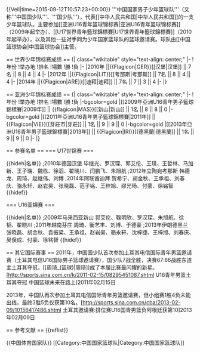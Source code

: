 {{Veil|time=2015-09-12T10:57:23+00:00}}
'''中国国家男子少年篮球队'''（又称'''中国国少队'''、'''国少队'''），代表[[中华人民共和国|中华人民共和国]]的一支少年篮球队。主要参加[[亚洲U16青年篮球锦标赛|亚洲U16青年篮球锦标赛]]（2009年起举办）、[[U17世界青年籃球錦標賽|U17世界青年籃球錦標賽]]（2010年起举办），以及其他一些对手同为少年国家篮球队的篮球邀请赛。球队由[[中国篮球协会|中国篮球协会]]主管。

== 世界少年锦标赛成绩 ==
{| class="wikitable" style="text-align: center;"
|-
!年份
!举办地
!排名
!場數
!勝
!負
|-
|2010年 ||{{Flagicon|GER}}[[汉堡|汉堡]] || 7名 || 8 || 4 || 4
|-
|2012年 ||{{Flagicon|LIT}}[[考那斯|考那斯]] || 7名 || 8 || 4 || 4
|-
|2014年 ||{{Flagicon|ARE}}[[迪拜|迪拜]] || 7名 || 7 || 3 || 4
|-
|}

== 亚洲少年锦标赛成绩 ==
{| class="wikitable" style="text-align: center;"
|-
!年份
!举办地
!排名
!場數
!勝
!負
|-bgcolor=gold
|[[2009年亞洲U16青年男子籃球錦標賽|2009年]] || {{flagicon|MAS}}[[新山|新山]] || 1名 || 8 || 8 || 0
|-bgcolor=gold
|[[2011年亞洲U16青年男子籃球錦標賽|2011年]] || {{Flagicon|VIE}}[[芽莊市|芽莊]] || 1名 || 9 || 9 || 0
|-bgcolor=gold
|[[2013年亞洲U16青年男子籃球錦標賽|2013年]] || {{Flagicon|IRI}}[[德黑蘭|德黑蘭]] || 1名 || 9 || 9 || 0
|-
|}

== 参赛名单 ==
=== U17世锦赛 ===
<div class="NavFrame" style="text-align: left; width:100%">
{{hideh|名单}}
;2010年德国汉堡
毕继光、罗汉琛、郭艾伦、王璞、王哲林、马加新、王子瑞、魏栋、徐滔、翟晓川、闫鹏飞、朱旭航
;2012年立陶宛考那斯
韩德龙、周琦、赵继伟、刘博
;2014年阿联酋迪拜
贺希宁、胡金秋、王承祖、刘春庆、骆永轩、赵岩昊、张晓磊、范子铭、王梓旭、缪光旸、付豪、徐铭智
{{hidef}}
</div>

=== U16亚锦赛 ===
<div class="NavFrame" style="text-align: left; width:100%">
{{hideh|名单}}
;2009年马来西亚新山
郭艾伦、鞠明欣、罗汉琛、朱旭航、徐韬、翟晓川
;2011年越南芽庄
周琦、衡艺丰、刘博、于德豪
;2013年伊朗德黑兰
张晓磊、胡金秋、袁振梁、王承祖、赵岩昊、骆永轩、沈梓捷、王梓旭、刘春庆、吴俣成、付豪、徐铭智   
{{hidef}}
</div>

== 其它国际赛事 ==
2011年，中国国少队首次参加土耳其电信国际青年男篮邀请赛（土耳其电信U16国际男子篮球邀请赛），国少队7战全胜，决赛67:66战胜东道主土耳其夺冠，[[周琦_(篮球)|周琦]]成了本届比赛最闪耀的新星。<ref>[http://sports.sina.com.cn/k/2011-02-15/08295451087.shtml U16青年男篮土耳其夺冠 中国篮球未来在路上]2011年02月15日</ref>

2013年，中国队再次参加土耳其电信国际青年男篮邀请赛，但小组赛1胜4负未能出线，最终3胜5负仅获第10名。<ref>[http://sports.sina.com.cn/cba/2013-02-09/10156417486.shtml 土耳其邀请赛:排位赛U16国青男篮负阿根廷获第10]2013年02月09日</ref>

== 参考文献 ==
{{reflist}}

{{中国体育国家队}}
[[Category:中国国家篮球队|Category:中国国家篮球队]]